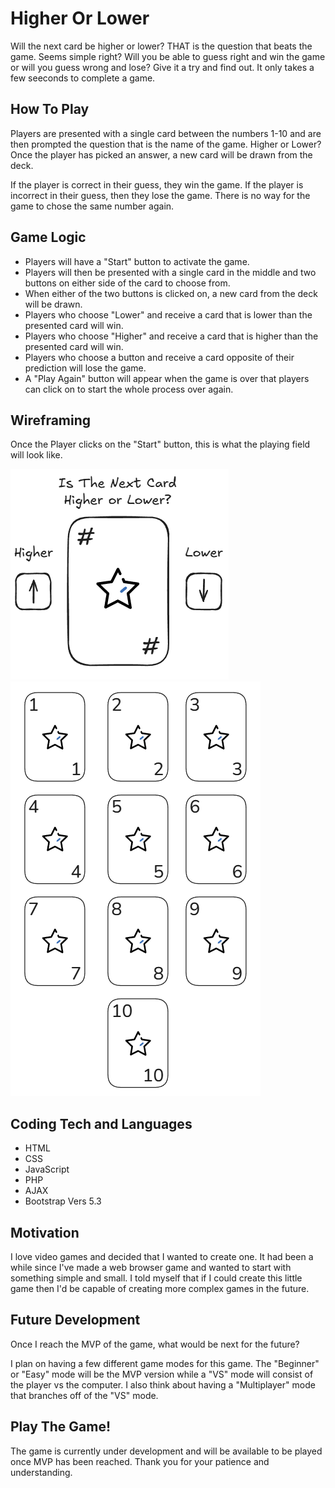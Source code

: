 # Higher Or Lower

Will the next card be higher or lower? THAT is the question that beats the game. Seems simple right? Will you be able to guess right and win the game or will you guess wrong and lose? Give it a try and find out. It only takes a few seeconds to complete a game.

## How To Play
Players are presented with a single card between the numbers 1-10 and are then prompted the question that is the name of the game. Higher or Lower? Once the player has picked an answer, a new card will be drawn from the deck.

If the player is correct in their guess, they win the game. If the player is incorrect in their guess, then they lose the game. There is no way for the game to chose the same number again.

## Game Logic
- Players will have a "Start" button to activate the game.
- Players will then be presented with a single card in the middle and two buttons on either side of the card to choose from.
- When either of the two buttons is clicked on, a new card from the deck will be drawn.
- Players who choose "Lower" and receive a card that is lower than the presented card will win.
- Players who choose "Higher" and receive a card that is higher than the presented card will win.
- Players who choose a button and receive a card opposite of their prediction will lose the game.
- A "Play Again" button will appear when the game is over that players can click on to start the whole process over again.

## Wireframing
Once the Player clicks on the "Start" button, this is what the playing field will look like.

![Wireframe](assets/images/wireframes/higher_lower_wireframe.png)
![card_set](assets/images/wireframes/mvp_card_set.png)

## Coding Tech and Languages
- HTML
- CSS
- JavaScript
- PHP
- AJAX
- Bootstrap Vers 5.3

## Motivation
I love video games and decided that I wanted to create one. It had been a while since I've made a web browser game and wanted to start with something simple and small. I told myself that if I could create this little game then I'd be capable of creating more complex games in the future.

## Future Development
Once I reach the MVP of the game, what would be next for the future?

I plan on having a few different game modes for this game. The "Beginner" or "Easy" mode will be the MVP version while a "VS" mode will consist of the player vs the computer. I also think about having a "Multiplayer" mode that branches off of the "VS" mode.

## Play The Game!
The game is currently under development and will be available to be played once MVP has been reached. Thank you for your patience and understanding.